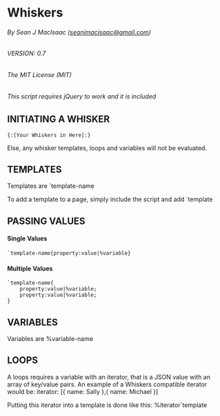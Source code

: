 # Whiskers
###### By Sean J MacIsaac (seanjmacisaac@gmail.com)
###### VERSION: 0.7

###### The MIT License (MIT)

###### This script requires jQuery to work and it is included

## INITIATING A WHISKER
    {:[Your Whiskers in Here]:}

Else, any whisker templates, loops and variables will not be evaluated.

## TEMPLATES
Templates are `template-name

To add a template to a page, simply include the script and add `template

## PASSING VALUES
#### Single Values
    `template-name{property:value|%variable}
#### Multiple Values
    `template-name{
        property:value|%variable;
        property:value|%variable;
    }

## VARIABLES
Variables are %variable-name

## LOOPS
A loops requires a variable with an iterator, that is a JSON value with an array of key/value pairs.
An example of a Whiskers compatible iterator would be:
    iterator: [{
        name: Sally
    },{
        name: Michael
    }]

Putting this iterator into a template is done like this:
    %iterator`template
